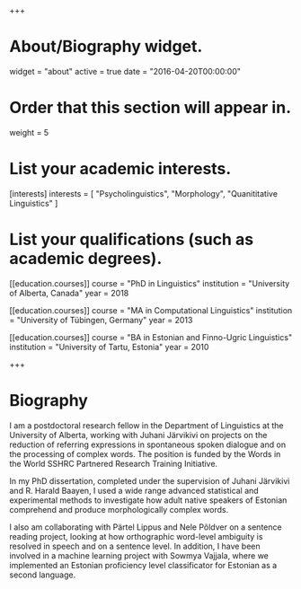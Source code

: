 +++
# About/Biography widget.
widget = "about"
active = true
date = "2016-04-20T00:00:00"

# Order that this section will appear in.
weight = 5

# List your academic interests.
[interests]
  interests = [
    "Psycholinguistics",
    "Morphology",
    "Quanititative Linguistics"
  ]

# List your qualifications (such as academic degrees).
[[education.courses]]
  course = "PhD in Linguistics"
  institution = "University of Alberta, Canada"
  year = 2018

[[education.courses]]
  course = "MA in Computational Linguistics"
  institution = "University of Tübingen, Germany"
  year = 2013

[[education.courses]]
  course = "BA in Estonian and Finno-Ugric Linguistics"
  institution = "University of Tartu, Estonia"
  year = 2010
 
+++

# Biography

I am a postdoctoral research fellow in the Department of Linguistics at the University of Alberta, working with Juhani Järvikivi on projects on the reduction of referring expressions in spontaneous spoken dialogue and on the processing of complex words. The position is funded by the Words in the World SSHRC Partnered Research Training Initiative.

In my PhD dissertation, completed under the supervision of Juhani Järvikivi and R. Harald Baayen, I used a wide range advanced statistical and experimental methods to investigate how adult native speakers of Estonian comprehend and produce morphologically complex words.

I also am collaborating with Pärtel Lippus and Nele Põldver on a sentence reading project, looking at how orthographic word-level ambiguity is resolved in speech and on a sentence level. In addition, I have been involved in a machine learning project with Sowmya Vajjala, where we implemented an Estonian proficiency level classificator for Estonian as a second language.
 
